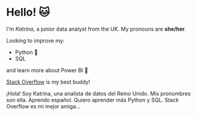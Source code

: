# Hello! :cat:

I'm *Katrina*, a junior data analyst from the UK. My pronouns are **she/her**.

Looking to improve my:
- Python :snake:
- SQL

and learn more about Power BI :honeybee:

[Stack Overflow](https://stackoverflow.com/) is my best buddy!

¡Hola!
Soy Katrina, una analista de datos del Reino Unido. Mis pronombres son ella.
Aprendo español.
Quiero aprender más Python y SQL.
Stack Overflow es mi mejor amiga…
